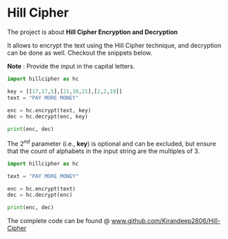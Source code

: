 # Hill Cipher

The project is about **Hill Cipher Encryption and Decryption**

It allows to encrypt the text using the Hill Cipher technique, and decryption can be done as well. Checkout the snippets below.

**Note** : Provide the input in the capital letters.

```python
import hillcipher as hc

key = [[17,17,5],[21,18,21],[2,2,19]]
text = "PAY MORE MONEY"

enc = hc.encrypt(text, key)
dec = hc.decrypt(enc, key)

print(enc, dec)
```

The $2^{nd}$ parameter (i.e., **key**) is optional and can be excluded, but ensure that the count of alphabets in the input string are the multiples of 3.

```python
import hillcipher as hc

text = "PAY MORE MONEY"

enc = hc.encrypt(text)
dec = hc.decrypt(enc)

print(enc, dec)
```

The complete code can be found @ www.github.com/Kirandeep2806/Hill-Cipher
